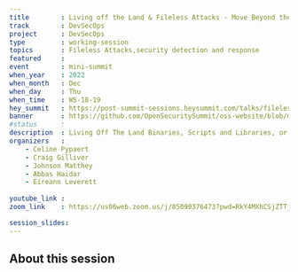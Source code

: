 ```yaml
---
title        : Living off the Land & Fileless Attacks - Move Beyond the "Known Bad"
track        : DevSecOps
project      : DevSecOps
type         : working-session
topics       : Fileless Attacks,security detection and response
featured     :
event        : mini-summit
when_year    : 2022
when_month   : Dec
when_day     : Thu
when_time    : WS-18-19
hey_summit   : https://post-summit-sessions.heysummit.com/talks/fileless-attacks-and-living-off-the-land-binaries-moving-beyond-just-the-known-bad-in-security-detection-and-response/
banner       : https://github.com/OpenSecuritySummit/oss-website/blob/main/content/sessions/2022/banners/Fileless%20attack.png?raw=true
#status      : 
description  : Living Off The Land Binaries, Scripts and Libraries, or "Fileless Attacks" - move beyond focusing on the "known bad". How do you know when legitimate tools and software are being used maliciously or misbehaving, and what to do about it? Hear SecOps experts and leaders discuss prevention, detection and response best practices and learnings from their battle against the latest cyber threats in the wild.
organizers   :
    - Celine Pypaert
    - Craig Gilliver
    - Johnson Matthey
    - Abbas Haidar
    - Éireann Leverett
       
youtube_link : 
zoom_link    : https://us06web.zoom.us/j/85090376473?pwd=RkY4MXhCSjZTTjJGQXRxSzY3Mkp4Zz09

session_slides:
---
```




## About this session
